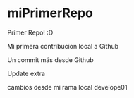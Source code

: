 # miPrimerRepo
Primer Repo! :D


Mi primera contribucion local a Github

Un commit más desde Github

Update extra


cambios desde mi rama local develope01